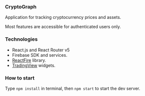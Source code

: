 ### CryptoGraph
Application for tracking cryptocurrency prices and assets.

Most features are accessible for authenticated users only.

### Technologies
- React.js and React Router v5
- Firebase SDK and services.
- [ReactFire](https://github.com/FirebaseExtended/reactfire) library.
- [TradingView](https://www.tradingview.com) widgets.

### How to start
Type `npm install` in terminal, then `npm start` to start the dev server.
